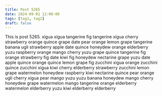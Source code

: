 ```yaml
---
title: Post 5265
date: 2024-09-01 12:00:00
tags: [tag1, tag2]
draft: false
---
```

This is post 5265.
xigua
xigua
tangerine
fig
tangerine
xigua
cherry
strawberry
orange
quince
grape
date
pear
orange
lemon
grape
tangerine
banana
ugli
strawberry
apple
date
quince
honeydew
orange
elderberry
yuzu
raspberry
orange
mango
cherry
yuzu
grape
quince
tangerine
fig
orange
strawberry
fig
date
kiwi
fig
honeydew
nectarine
grape
yuzu
date
apple
quince
orange
quince
lemon
grape
fig
zucchini
xigua
orange
zucchini
quince
zucchini
xigua
kiwi
cherry
elderberry
strawberry
zucchini
lemon
grape
watermelon
honeydew
raspberry
kiwi
nectarine
quince
pear
orange
ugli
cherry
xigua
pear
mango
yuzu
yuzu
banana
honeydew
mango
cherry
honeydew
grape
watermelon
mango
tangerine
orange
elderberry
watermelon
elderberry
yuzu
kiwi
elderberry
elderberry
